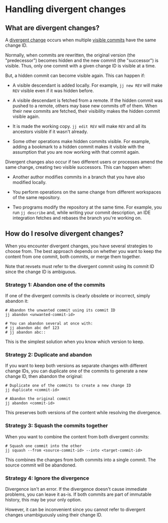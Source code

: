 # Handling divergent changes

## What are divergent changes?

A [divergent change] occurs when multiple [visible commits] have the same change
ID.

Normally, when commits are rewritten, the original version (the "predecessor")
becomes hidden and the new commit (the "successor") is visible. Thus, only one
commit with a given change ID is visible at a time.

But, a hidden commit can become visible again. This can happen if:

- A visible descendant is added locally. For example, `jj new REV` will make
  `REV` visible even if it was hidden before.

- A visible descendant is fetched from a remote. If the hidden commit was pushed
  to a remote, others may base new commits off of them. When their new commits are
  fetched, their visibility makes the hidden commit visible again.

- It is made the working copy. `jj edit REV` will make `REV` and all its
  ancestors visible if it wasn't already.

- Some other operations make hidden commits visible. For example, adding a
  bookmark to a hidden commit makes it visible with the assumption that you are
  now working with that commit again.

Divergent changes also occur if two different users or processes amend the same
change, creating two visible successors. This can happen when:

- Another author modifies commits in a branch that you have also modified
  locally.

- You perform operations on the same change from different workspaces of the
  same repository.

- Two programs modify the repository at the same time. For example, you run
  `jj describe` and, while writing your commit description, an IDE integration
  fetches and rebases the branch you're working on.

[divergent change]: ../glossary.md#divergent-change
[visible commits]: ../glossary.md#visible-commits

## How do I resolve divergent changes?

When you encounter divergent changes, you have several strategies to choose
from. The best approach depends on whether you want to keep the content from one
commit, both commits, or merge them together.

Note that revsets must refer to the divergent commit using its commit ID since
the change ID is ambiguous.

### Strategy 1: Abandon one of the commits

If one of the divergent commits is clearly obsolete or incorrect, simply abandon
it:

```shell
# Abandon the unwanted commit using its commit ID
jj abandon <unwanted-commit-id>

# You can abandon several at once with:
# jj abandon abc def 123
# jj abandon abc::
```

This is the simplest solution when you know which version to keep.

### Strategy 2: Duplicate and abandon

If you want to keep both versions as separate changes with different change IDs,
you can duplicate one of the commits to generate a new change ID, then abandon
the original:

```shell
# Duplicate one of the commits to create a new change ID
jj duplicate <commit-id>

# Abandon the original commit
jj abandon <commit-id>
```

This preserves both versions of the content while resolving the divergence.

### Strategy 3: Squash the commits together

When you want to combine the content from both divergent commits:

```shell
# Squash one commit into the other
jj squash --from <source-commit-id> --into <target-commit-id>
```

This combines the changes from both commits into a single commit. The source
commit will be abandoned.

### Strategy 4: Ignore the divergence

Divergence isn't an error. If the divergence doesn't cause immediate problems,
you can leave it as-is. If both commits are part of immutable history, this may
be your only option.

However, it can be inconvenient since you cannot refer to divergent changes
unambiguously using their change ID.
